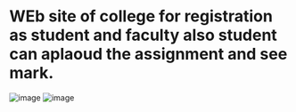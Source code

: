 # WEb site of college for registration as student and faculty also student can aplaoud the assignment and see mark.

![image](https://github.com/baiju012/new/assets/111991510/3d225697-7385-4d31-875e-d93c2897b2c7)
![image](https://github.com/baiju012/new/assets/111991510/5e329ca4-86ea-4ffe-8f49-acc5eb35700a)

